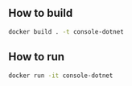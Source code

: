 ## How to build
```bash
docker build . -t console-dotnet
```

## How to run 
```bash
docker run -it console-dotnet
```
